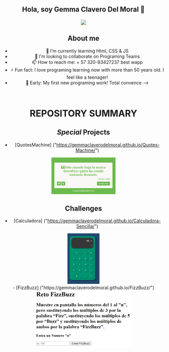 <div align="center">
<h2 align="center">Hola, soy <a >Gemma Clavero Del Moral</a> 👋</h2>
  
<img src="https://scontent.fbog4-2.fna.fbcdn.net/v/t39.30808-6/394629550_10159648767773015_7797868047638462194_n.jpg?stp=dst-jpg_p720x720&_nc_cat=102&ccb=1-7&_nc_sid=5f2048&_nc_ohc=x6J5AE7Jdp0AX93lWWK&_nc_ht=scontent.fbog4-2.fna&oh=00_AfB-zW09lDJqhQ95100hRPYZiuFyLBMoZ5cbPgh9xpmLCg&oe=653D35BA" width="600px" align="center">
<br>

## About me

- 🌱 I’m currently learning Html, CSS & JS
- 👯 I’m looking to collaborate on Programing Teams
- 📫 How to reach me: + 57 320-83427237 best wapp
- ⚡ Fun fact: I love programing learning now with more than 50 years old. I feel like a teenager!
- 🔭 Early:  My first new programing work! Total convence
-->
<br>

# REPOSITORY SUMMARY
## *Special* Projects 
- [QuotesMachine] ("https://gemmaclaverodelmoral.github.io/Quotes-Machine/")
<div align = "center">
<img src="https://github.com/GemmaClaverodelMoral/Quotes-Machine/blob/main/Qutes-Machine-Image.png" width="200px"/>
</div>

## Challenges
- [Calculadora] ("https://gemmaclaverodelmoral.github.io/Calculadora-Sencilla/")
<div align = "center">
<img src="https://github.com/GemmaClaverodelMoral/Calculadora-Sencilla/blob/main/Imagen-Calculadora.png" width="100px"/>
</div>
- [FizzBuzz] ("https://gemmaclaverodelmoral.github.io/FizzBuzz/")

<div align = "center">
<img src="https://github.com/GemmaClaverodelMoral/FizzBuzz/blob/main/Imagen-Reto-FizzBuzz.png" width="300px"/>
</div>

